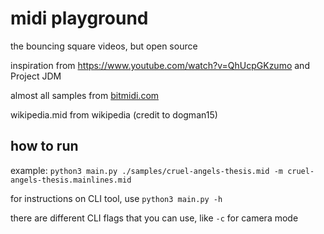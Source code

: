 # midi playground

the bouncing square videos, but open source

inspiration from https://www.youtube.com/watch?v=QhUcpGKzumo and Project JDM

almost all samples from [bitmidi.com](https://bitmidi.com/)

wikipedia.mid from wikipedia (credit to dogman15)

## how to run

example: `python3 main.py ./samples/cruel-angels-thesis.mid -m cruel-angels-thesis.mainlines.mid`

for instructions on CLI tool, use `python3 main.py -h`

there are different CLI flags that you can use, like `-c` for camera mode
